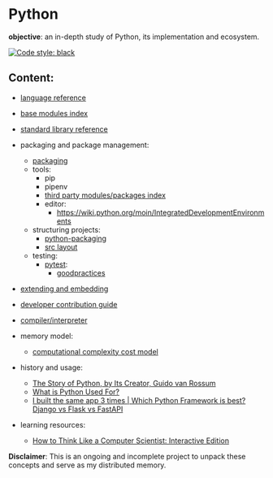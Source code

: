 # Python

**objective**: an in-depth study of Python, its implementation and ecosystem.

[![Code style: black](https://img.shields.io/badge/code%20style-black-000000.svg)](https://github.com/psf/black)

## Content:
- [language reference](https://docs.python.org/3.11/reference/index.html#reference*index)
- [base modules index](https://docs.python.org/3/py-modindex.html)
- [standard library reference](https://docs.python.org/3.11/library/index.html)
- packaging and package management:
  - [packaging](https://packaging.python.org/en/latest/)
  - tools:
    - pip
    - pipenv
    - [third party modules/packages index](https://pypi.org)
    - editor:
      - https://wiki.python.org/moin/IntegratedDevelopmentEnvironments
  - structuring projects:
    - [python-packaging](https://blog.ionelmc.ro/2014/05/25/python-packaging/#the-structure%3E)
    - [src layout]( https://stackoverflow.com/questions/50155464/using-pytest-with-a-src-layer)
  - testing:
    - [pytest](https://docs.pytest.org/en/latest/explanation/pythonpath.html#pytest-vs-python-m-pytest):
      - [goodpractices](https://docs.pytest.org/en/latest/explanation/goodpractices.html#which-import-mode)

- [extending and embedding](https://docs.python.org/3.9/extending/index.html)
- [developer contribution guide](https://devguide.python.org/)
- [compiler/interpreter](https://github.com/python/cpython)
- memory model:
  - [computational complexity cost model](https://ocw.mit.edu/courses/6-006-introduction-to-algorithms-fall-2011/pages/readings/python-cost-model/)
- history and usage:
  - [The Story of Python, by Its Creator, Guido van Rossum](https://www.youtube.com/watch?v=J0Aq44Pze-w)
  - [What is Python Used For?](https://www.youtube.com/watch?v=-67hh86N42Q&list=PL1SlsJ5DkUXCItreEt0rVviOdOXSP1hm3&index=26)
  - [I built the same app 3 times | Which Python Framework is best? Django vs Flask vs FastAPI](https://www.youtube.com/watch?v=3vfum74ggHE&list=PL1SlsJ5DkUXCItreEt0rVviOdOXSP1hm3&index=27)

- learning resources:
  - [How to Think Like a Computer Scientist: Interactive Edition](https://runestone.academy/ns/books/published/thinkcspy/index.html)

**Disclaimer**: This is an ongoing and incomplete project to unpack these concepts and serve as my distributed memory.
